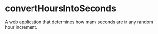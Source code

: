 # convertHoursIntoSeconds
A web application that determines how many seconds are in any random hour increment.

